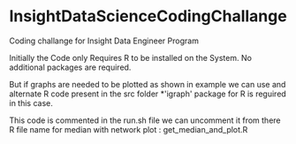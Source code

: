 # InsightDataScienceCodingChallange
Coding challange for Insight Data Engineer Program


Initially the Code only Requires R to be installed on the System.
No additional packages are required.

But if graphs are needed to be plotted as shown in example we can use and alternate 
R code present in the src folder
*'igraph' package for R is reguired in this case.

This code is commented in the run.sh file
we can uncomment it from there
R file name for median with network plot : get_median_and_plot.R
